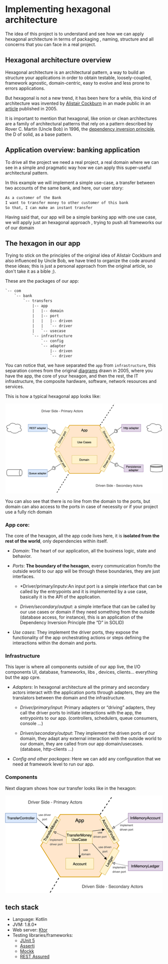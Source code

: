 # Implementing hexagonal architecture

The idea of this project is to understand and see how we can apply hexagonal architecture in terms of packaging
, naming, structure and all concerns that you can face in a real project.

## Hexagonal architecture overview

Hexagonal architecture is an architectural pattern, a way to build an structure your applications in order to obtain
  testable, loosely-coupled, framework agnostic, domain-centric, easy to evolve and less prone
  to errors applications.
 
But hexagonal is not a new trend, it has been here for a while, this kind of architecture was invented by [Alistair
 Cockburn](https://en.wikipedia.org/wiki/Alistair_Cockburn) in an made public in an [article](https://alistair.cockburn.us/hexagonal-architecture/) published in 2005.
 
It is important to mention that hexagonal, like onion or clean architectures are a family of architectural patterns
 that rely on a pattern described by Rover C. Martin (Uncle Bob) in 1996, the [dependency inversion principle](https://blog.cleancoder.com/uncle-bob/2016/01/04/ALittleArchitecture.html), the D of solid, as a base pattern.

 
## Application overview: banking application

To drive all the project we need a real project, a real domain where we can see in a simple and pragmatic way how we
 can apply this super-useful architectural pattern.
 
In this example we will implement a simple use-case, a transfer between two accounts of the same bank, and here, our
 user story:
```text
As a customer of the Bank
I want to transfer money to other customer of this bank
So that, I can make an instant transfer
```

Having said that, our app will be a simple banking app with one use case, we will apply just an hexagonal approach
, trying to push all frameworks our of our domain 

## The hexagon in our app 

Trying to stick on the principles of the original idea of Alistair Cockburn and also influenced by Uncle Bob, we have
 tried to organize the code around these ideas; this is just a personal approach from the original article, so don't
  take it as a bible ;).


 
These are the packages of our app:
```shell
`-- com
    `-- bank
        `-- transfers
            |-- app 
            |   |-- domain
            |   |-- port
            |   |   |-- driven
            |   |   `-- driver
            |   `-- usecase
            `-- infrastructure
                `-- config
                `-- adapter
                    |-- driven
                    `-- driver

```

You can notice that, we have separated the `app` from `infrastructure`, this separation comes from the original
 [diagrams](https://alistair.cockburn.us/hexagonal-architecture/) drawn in 2005, where you have the app, the core of
  your hexagon, and then the rest, the IT infrastructure, the composite hardware, software, network resources and
   services.   

This is how a typical hexagonal app looks like:

<p align="center">
  <img src="misc/hexagonal.png">
</p>

You can also see that there is no line from the domain to the ports, but domain can also access to the ports in case
 of necessity or if your project use a fully rich domain  

### App core: 
The core of the hexagon, all the app code lives here, it is **isolated from the rest of the world**, only dependencies
 within itself.
- *Domain*: The heart of our application, all the business logic, state and behavior.
- *Ports*: **The boundary of the hexagon**, every communication from/to the outside world to our app will be through
 these boundaries, they are just interfaces.
    - *Driver/primary/inputv:An input port is a simple interface that can be called by the entrypoints and it is
     implemented by a use case, basically it is the API of the application.
     
    - *Driven/secondary/output*: a simple interface that can be called by our use cases or domain if they need
     something
     from the outside (database access, for instance), this is an application of the Dependency Inversion
      Principle (the “D” in SOLID)
      
- *Use cases*: They implement the driver ports, they expose the functionality of the app orchestrating actions or steps
 defining the interactions within the domain and ports. 
    
### Infrastructure

This layer is where all components outside of our app live, the I/O components UI, database, frameworks, libs
, devices, clients... everything but the app cpre.
- *Adapters*: In hexagonal architecture all the primary and secondary actors interact with the application ports
 through adapters, they are the translators between the domain and the infrastructure. 
    - *Driver/primary/input*: Primary adapters or “driving” adapters, they call the driver ports to initiate
         interactions with the app, the entrypoints to our app. (controllers, schedulers, queue consumers, console ...)
         
    - *Driven/secondary/output*: They implement the driven ports of our domain, they adapt any external interaction
         with the outside world to our domain, they are called from our app domain/usecases. (database, http-clients
          ...)
- *Config and other packages*: Here we can add any configuration that we need at framework level to run our app.

### Components

Next diagram shows how our transfer looks like in the hexagon:

<p align="center">
  <img src="misc/hexagonal-transfers-app.png">
</p>

## tech stack

* Language: Kotlin
* JVM: 1.8.0*
* Web server: [Ktor](https://ktor.io/)
* Testing libraries/frameworks:
    * [JUnit 5](https://junit.org/junit5/docs/current/user-guide/)
    * [Assertj](https://joel-costigliola.github.io/assertj/)
    * [Mockk](https://mockk.io/)
    * [REST Assured](http://rest-assured.io/)

  
